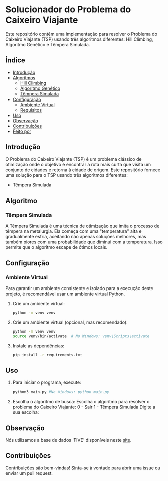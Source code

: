 # Solucionador do Problema do Caixeiro Viajante

Este repositório contém uma implementação para resolver o Problema do Caixeiro Viajante (TSP) usando três algoritmos diferentes: Hill Climbing, Algoritmo Genético e Têmpera Simulada.

## Índice

- [Introdução](#introdução)
- [Algoritmos](#algoritmos)
  - [Hill Climbing](#hill-climbing)
  - [Algoritmo Genético](#algoritmo-genético)
  - [Têmpera Simulada](#têmpera-simulada)
- [Configuração](#configuração)
  - [Ambiente Virtual](#ambiente-virtual)
  - [Requisitos](#requisitos)
- [Uso](#uso)
- [Observação](#observação)
- [Contribuições](#contribuições)
- [Feito por](#feito-por)

## Introdução

O Problema do Caixeiro Viajante (TSP) é um problema clássico de otimização onde o objetivo é encontrar a rota mais curta que visita um conjunto de cidades e retorna à cidade de origem. Este repositório fornece uma solução para o TSP usando três algoritmos diferentes:

- Têmpera Simulada

## Algoritmo

### Têmpera Simulada

A Têmpera Simulada é uma técnica de otimização que imita o processo de têmpera na metalurgia. Ela começa com uma "temperatura" alta e gradualmente esfria, aceitando não apenas soluções melhores, mas também piores com uma probabilidade que diminui com a temperatura. Isso permite que o algoritmo escape de ótimos locais.

## Configuração

### Ambiente Virtual

Para garantir um ambiente consistente e isolado para a execução deste projeto, é recomendável usar um ambiente virtual Python.

1. Crie um ambiente virtual:
   ```bash
   python -m venv venv

2. Crie um ambiente virtual (opcional, mas recomendado):
    ```bash
    python -m venv venv
    source venv/bin/activate  # No Windows: venv\Scripts\activate
    ```

3. Instale as dependências:
    ```bash
    pip install -r requirements.txt
    ```
## Uso

1. Para iniciar o programa, execute:
    ```bash
    python3 main.py #No Windows: python main.py

2. Escolha o algoritmo de busca:
    Escolha o algoritmo para resolver o problema do Caixeiro Viajante:
    0 - Sair
    1 - Têmpera Simulada
    Digite a sua escolha: 

## Observação

Nós utilizamos a base de dados 'FIVE' disponíveis neste [site](https://people.sc.fsu.edu/~jburkardt/datasets/tsp/tsp.html).

## Contribuições

Contribuições são bem-vindas! Sinta-se à vontade para abrir uma issue ou enviar um pull request.
